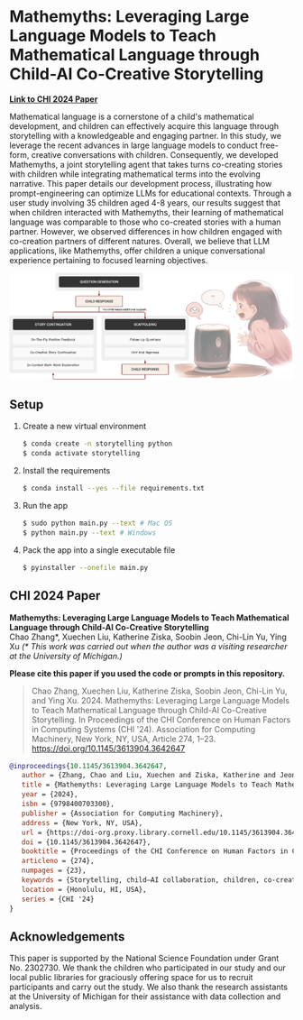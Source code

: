 # Mathemyths: Leveraging Large Language Models to Teach Mathematical Language through Child-AI Co-Creative Storytelling

[**Link to CHI 2024 Paper**](https://doi.org/10.1145/3613904.3642647)

Mathematical language is a cornerstone of a child's mathematical development, and children can effectively acquire this language through storytelling with a knowledgeable and engaging partner. In this study, we leverage the recent advances in large language models to conduct free-form, creative conversations with children. Consequently, we developed Mathemyths, a joint storytelling agent that takes turns co-creating stories with children while integrating mathematical terms into the evolving narrative. This paper details our development process, illustrating how prompt-engineering can optimize LLMs for educational contexts. Through a user study involving 35 children aged 4-8 years, our results suggest that when children interacted with Mathemyths, their learning of mathematical language was comparable to those who co-created stories with a human partner. However, we observed differences in how children engaged with co-creation partners of different natures. Overall, we believe that LLM applications, like Mathemyths, offer children a unique conversational experience pertaining to focused learning objectives.

![](./media/teaser_figure.jpg)

## Setup
1. Create a new virtual environment

   ```bash
   $ conda create -n storytelling python
   $ conda activate storytelling
   ```

2. Install the requirements

   ```bash
   $ conda install --yes --file requirements.txt
   ```

3. Run the app

   ```bash
   $ sudo python main.py --text # Mac OS
   $ python main.py --text # Windows
   ```

4. Pack the app into a single executable file

   ```bash
   $ pyinstaller --onefile main.py
   ```

<!-- ## Todo-List

- [x] text chat
- [x] speech to text
- [x] text to speech
- [x] save chat log
- [x] exception handling
- [x] replace pyttsx3 with other tts APIs for better voice quality -->

## CHI 2024 Paper

**Mathemyths: Leveraging Large Language Models to Teach Mathematical Language through Child-AI Co-Creative Storytelling**<br />
Chao Zhang*, Xuechen Liu, Katherine Ziska, Soobin Jeon, Chi-Lin Yu, Ying Xu _(\* This work was carried out when the author was a visiting researcher at the University of Michigan.)_

**Please cite this paper if you used the code or prompts in this repository.**

> Chao Zhang, Xuechen Liu, Katherine Ziska, Soobin Jeon, Chi-Lin Yu, and Ying Xu. 2024. Mathemyths: Leveraging Large Language Models to Teach Mathematical Language through Child-AI Co-Creative Storytelling. In Proceedings of the CHI Conference on Human Factors in Computing Systems (CHI '24). Association for Computing Machinery, New York, NY, USA, Article 274, 1–23. https://doi.org/10.1145/3613904.3642647

```bibtex
@inproceedings{10.1145/3613904.3642647,
   author = {Zhang, Chao and Liu, Xuechen and Ziska, Katherine and Jeon, Soobin and Yu, Chi-Lin and Xu, Ying},
   title = {Mathemyths: Leveraging Large Language Models to Teach Mathematical Language through Child-AI Co-Creative Storytelling},
   year = {2024},
   isbn = {9798400703300},
   publisher = {Association for Computing Machinery},
   address = {New York, NY, USA},
   url = {https://doi-org.proxy.library.cornell.edu/10.1145/3613904.3642647},
   doi = {10.1145/3613904.3642647},
   booktitle = {Proceedings of the CHI Conference on Human Factors in Computing Systems},
   articleno = {274},
   numpages = {23},
   keywords = {Storytelling, child–AI collaboration, children, co-creativity, conversational interfaces, large language models, mathematical language},
   location = {Honolulu, HI, USA},
   series = {CHI '24}
}
```

## Acknowledgements

This paper is supported by the National Science Foundation under Grant No. 2302730. We thank the children who participated in our study and our local public libraries for graciously offering space for us to recruit participants and carry out the study. We also thank the research assistants at the University of Michigan for their assistance with data collection and analysis.
